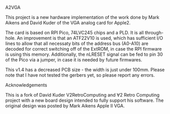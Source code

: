 A2VGA

This project is a new hardware implementation of the work done by Mark Aikens and David Kuder of the VGA analog card for Apple2.

The card is based on RPI Pico, 74LVC245 chips and a PLD. It is all through-hole. An improvement is that an ATF22V10 is used, which has sufficient I/O lines to allow that all necessaty bits of the address bus (A0-A10) are decoded for correct switching off of the ExtROM, in case the RPI firmware is using this memory. Additionally, the nLRESET signal can be fed to pin 30 of the Pico via a jumper, in case it is needed by future firmwares.

This v1.4 has a decreased PCB size - the width is just under 100mm. Please note that I have not tested the gerbers yet, so please report any errors.

Acknowledgements

This is a fork of David Kuder V2RetroComputing and ∀2 Retro Computing project with a new board design intended to fully support his software. The original design was posted by Mark Aikens Apple II VGA.


